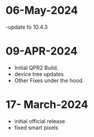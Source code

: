 # 06-May-2024
-update to 10.4.3

# 09-APR-2024
- Initial QPR2 Build.
- device tree updates
- Other Fixes under the hood.

# 17- March-2024
- initial official release
- fixed smart pixels
